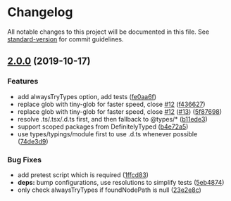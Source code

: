 # Changelog

All notable changes to this project will be documented in this file. See [standard-version](https://github.com/conventional-changelog/standard-version) for commit guidelines.

## [2.0.0](https://github.com/alexgorbatchev/eslint-import-resolver-typescript/compare/v1.1.1...v2.0.0) (2019-10-17)


### Features

* add alwaysTryTypes option, add tests ([fe0aa6f](https://github.com/alexgorbatchev/eslint-import-resolver-typescript/commit/fe0aa6f0001904274c122d78cf0fd0757005b61f))
* replace glob with tiny-glob for faster speed, close [#12](https://github.com/alexgorbatchev/eslint-import-resolver-typescript/issues/12) ([f436627](https://github.com/alexgorbatchev/eslint-import-resolver-typescript/commit/f436627deb910afb332d6de9764a13f05b231dab))
* replace glob with tiny-glob for faster speed, close [#12](https://github.com/alexgorbatchev/eslint-import-resolver-typescript/issues/12) ([#13](https://github.com/alexgorbatchev/eslint-import-resolver-typescript/issues/13)) ([5f87698](https://github.com/alexgorbatchev/eslint-import-resolver-typescript/commit/5f8769830abcbb87e67e5788d4bbcda7a5e632c7))
* resolve .ts/.tsx/.d.ts first, and then fallback to @types/* ([b11ede3](https://github.com/alexgorbatchev/eslint-import-resolver-typescript/commit/b11ede3c9fafbc548db011729fd64e958cde6e51))
* support scoped packages from DefinitelyTyped ([b4e72a5](https://github.com/alexgorbatchev/eslint-import-resolver-typescript/commit/b4e72a54966bda12ef70791f09df5cbe0f04b889))
* use types/typings/module first to use .d.ts whenever possible ([74de3d9](https://github.com/alexgorbatchev/eslint-import-resolver-typescript/commit/74de3d9fa2552b5d1b0eb799638a657c9af67887))


### Bug Fixes

* add pretest script which is required ([1ffcd83](https://github.com/alexgorbatchev/eslint-import-resolver-typescript/commit/1ffcd834931ebc1f721543ed89d071a91fadb1ae))
* **deps:** bump configurations, use resolutions to simplify tests ([5eb4874](https://github.com/alexgorbatchev/eslint-import-resolver-typescript/commit/5eb48749870f8bcc5ff246a39d15daf19d11af39))
* only check alwaysTryTypes if foundNodePath is null ([23e2e8c](https://github.com/alexgorbatchev/eslint-import-resolver-typescript/commit/23e2e8cf71ee6c19da9f55e85b2ab34543d2a12e))
